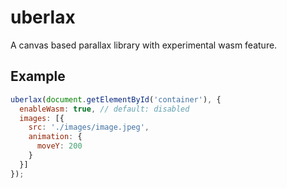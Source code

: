 # uberlax

A canvas based parallax library with experimental wasm feature.

## Example

```javascript
uberlax(document.getElementById('container'), {
  enableWasm: true, // default: disabled
  images: [{
    src: './images/image.jpeg',
    animation: {
      moveY: 200
    }
  }]
});
```
